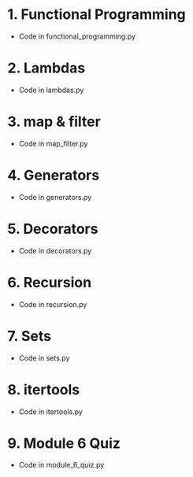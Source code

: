 # 1. Functional Programming

- Code in functional_programming.py

# 2. Lambdas

- Code in lambdas.py

# 3. map & filter

- Code in map_filter.py

# 4. Generators

- Code in generators.py

# 5. Decorators

- Code in decorators.py

# 6. Recursion

- Code in recursion.py

# 7. Sets

- Code in sets.py

# 8. itertools

- Code in itertools.py

# 9. Module 6 Quiz

- Code in module_6_quiz.py